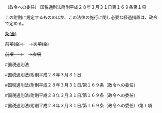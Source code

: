 （政令への委任）
国税通則法附則平成２８年３月３１日第１６９条第１項

この附則に規定するもののほか、この法律の施行に関し必要な経過措置は、政令で定める。

[条(全)](国税通則法＿＿＿＿附則平成２８年３月３１日第１６９条_.md)

~~前項(全)←~~　~~→次項(全)~~

~~前項 　 ←~~　~~→次項~~



#国税通則法

#国税通則法/附則平成２８年３月３１日

#国税通則法/附則平成２８年３月３１日/第１６９条（政令への委任）

#国税通則法/附則平成２８年３月３１日/第１６９条（政令への委任）

#国税通則法/附則平成２８年３月３１日/第１６９条（政令への委任）/第１項


